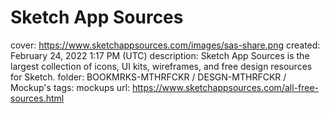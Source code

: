# Sketch App Sources

cover: https://www.sketchappsources.com/images/sas-share.png
created: February 24, 2022 1:17 PM (UTC)
description: Sketch App Sources is the largest collection of icons, UI kits, wireframes, and free design resources for Sketch.
folder: BOOKMRKS-MTHRFCKR / DESGN-MTHRFCKR / Mockup's
tags: mockups
url: https://www.sketchappsources.com/all-free-sources.html